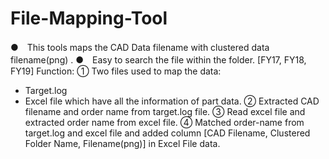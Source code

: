# File-Mapping-Tool

●　This tools maps the CAD Data filename with clustered data filename(png) .
●　Easy to search the file within the folder. [FY17, FY18, FY19]
Function: 
① Two files used to map the data:
- Target.log 
- Excel file which have all the information of part data.
② Extracted CAD filename and order name from target.log file.
③ Read excel file and extracted order name from excel file.
④ Matched order-name from target.log and excel file and added column [CAD Filename, Clustered Folder Name, Filename(png)] in Excel File data.
